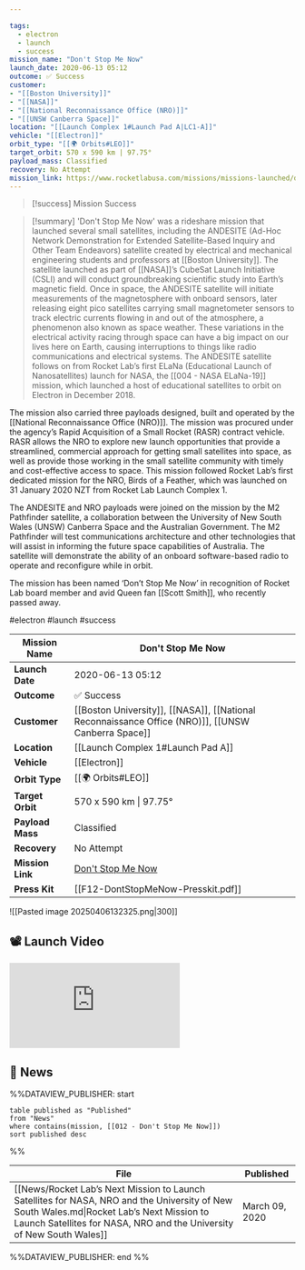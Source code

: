 ```yaml
---

tags:
  - electron
  - launch
  - success
mission_name: "Don't Stop Me Now"
launch_date: 2020-06-13 05:12
outcome: ✅ Success
customer: 
- "[[Boston University]]"
- "[[NASA]]"
- "[[National Reconnaissance Office (NRO)]]"
- "[[UNSW Canberra Space]]"
location: "[[Launch Complex 1#Launch Pad A|LC1-A]]"
vehicle: "[[Electron]]"
orbit_type: "[[🌍 Orbits#LEO]]"
target_orbit: 570 x 590 km | 97.75°
payload_mass: Classified
recovery: No Attempt
mission_link: https://www.rocketlabusa.com/missions/missions-launched/dont-stop-me-now/
---
```



>[!success] Mission Success

>[!summary] 
'Don't Stop Me Now' was a rideshare mission that launched several small satellites, including the ANDESITE (Ad-Hoc Network Demonstration for Extended Satellite-Based Inquiry and Other Team Endeavors) satellite created by electrical and mechanical engineering students and professors at [[Boston University]]. The satellite launched as part of [[NASA]]’s CubeSat Launch Initiative (CSLI) and will conduct groundbreaking scientific study into Earth’s magnetic field. Once in space, the ANDESITE satellite will initiate measurements of the magnetosphere with onboard sensors, later releasing eight pico satellites carrying small magnetometer sensors to track electric currents flowing in and out of the atmosphere, a phenomenon also known as space weather. These variations in the electrical activity racing through space can have a big impact on our lives here on Earth, causing interruptions to things like radio communications and electrical systems. The ANDESITE satellite follows on from Rocket Lab’s first ELaNa (Educational Launch of Nanosatellites) launch for NASA, the [[004 - NASA ELaNa-19]] mission, which launched a host of educational satellites to orbit on Electron in December 2018.
>
The mission also carried three payloads designed, built and operated by the [[National Reconnaissance Office (NRO)]]. The mission was procured under the agency’s Rapid Acquisition of a Small Rocket (RASR) contract vehicle. RASR allows the NRO to explore new launch opportunities that provide a streamlined, commercial approach for getting small satellites into space, as well as provide those working in the small satellite community with timely and cost-effective access to space. This mission followed Rocket Lab’s first dedicated mission for the NRO, Birds of a Feather, which was launched on 31 January 2020 NZT from Rocket Lab Launch Complex 1.
>
The ANDESITE and NRO payloads were joined on the mission by the M2 Pathfinder satellite, a collaboration between the University of New South Wales (UNSW) Canberra Space and the Australian Government. The M2 Pathfinder will test communications architecture and other technologies that will assist in informing the future space capabilities of Australia. The satellite will demonstrate the ability of an onboard software-based radio to operate and reconfigure while in orbit.
>
The mission has been named ‘Don’t Stop Me Now’ in recognition of Rocket Lab board member and avid Queen fan [[Scott Smith]], who recently passed away.

#electron #launch #success


| **Mission Name** | Don't Stop Me Now                                                                                  |
| ---------------- | -------------------------------------------------------------------------------------------------- |
| **Launch Date**  | 2020-06-13 05:12                                                                                   |
| **Outcome**      | ✅ Success                                                                                          |
| **Customer**     | [[Boston University]], [[NASA]], [[National Reconnaissance Office (NRO)]], [[UNSW Canberra Space]] |
| **Location**     | [[Launch Complex 1#Launch Pad A]]                                                                  |
| **Vehicle**      | [[Electron]]                                                                                       |
| **Orbit Type**   | [[🌍 Orbits#LEO]]                                                                                  |
| **Target Orbit** | 570 x 590 km &#124; 97.75°                                                                         |
| **Payload Mass** | Classified                                                                                         |
| **Recovery**     | No Attempt                                                                                         |
| **Mission Link** | [Don't Stop Me Now](https://www.rocketlabusa.com/missions/missions-launched/dont-stop-me-now/)     |
| **Press Kit**    | [[F12-DontStopMeNow-Presskit.pdf]]                                                                 |

![[Pasted image 20250406132325.png|300]]


## 📽️ Launch Video
<div class="responsive-video">
<iframe src="https://www.youtube.com/embed/VRfm6RGVHf8" title="Rocket Lab&#39;s Electron - Don&#39;t Stop Me Now Mission" frameborder="0" allow="accelerometer; autoplay; clipboard-write; encrypted-media; gyroscope; picture-in-picture; web-share" referrerpolicy="strict-origin-when-cross-origin" allowfullscreen></iframe>     
</div>


## 📰 News
%%DATAVIEW_PUBLISHER: start
```
table published as "Published"
from "News"
where contains(mission, [[012 - Don't Stop Me Now]])
sort published desc
```
%%

| File                                                                                                                                                                                                               | Published      |
| ------------------------------------------------------------------------------------------------------------------------------------------------------------------------------------------------------------------ | -------------- |
| [[News/Rocket Lab’s Next Mission to Launch Satellites for NASA, NRO and the University of New South Wales.md\|Rocket Lab’s Next Mission to Launch Satellites for NASA, NRO and the University of New South Wales]] | March 09, 2020 |

%%DATAVIEW_PUBLISHER: end %%